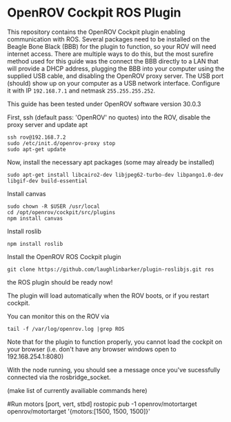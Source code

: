 # OpenROV Cockpit ROS Plugin

This repository contains the OpenROV Cockpit plugin enabling communication with ROS.
Several packages need to be installed on the Beagle Bone Black (BBB) for the plugin to function, so your ROV will need internet access. There are multiple ways to do this, but the most surefire method used for this guide was the connect the BBB directly to a LAN that will provide a DHCP address, plugging the BBB into your computer using the supplied USB cable, and disabling the OpenROV proxy server. The USB port (should) show up on your computer as a USB network interface. Configure it with IP `192.168.7.1` and netmask `255.255.255.252`.

This guide has been tested under OpenROV software version 30.0.3

First, ssh (default pass: 'OpenROV' no quotes) into the ROV, disable the proxy server and update apt

    ssh rov@192.168.7.2
    sudo /etc/init.d/openrov-proxy stop
    sudo apt-get update

Now, install the necessary apt packages (some may already be installed)

    sudo apt-get install libcairo2-dev libjpeg62-turbo-dev libpango1.0-dev libgif-dev build-essential

Install canvas

    sudo chown -R $USER /usr/local
    cd /opt/openrov/cockpit/src/plugins
    npm install canvas

Install roslib

    npm install roslib

Install the OpenROV ROS Cockpit plugin

    git clone https://github.com/laughlinbarker/plugin-roslibjs.git ros

the ROS plugin should be ready now!

The plugin will load automatically when the ROV boots, or if you restart cockpit.

You can monitor this on the ROV via

    tail -f /var/log/openrov.log |grep ROS

Note that for the plugin to function properly, you cannot load the cockpit on your browser
(i.e. don't have any browser windows open to 192.168.254.1:8080)

With the node running, you should see a message once you've sucessfully connected
via the rosbridge_socket.

 (make list of currently availiable commands here)

#Run motors [port, vert, stbd]
    rostopic pub -1 openrov/motortarget openrov/motortarget '{motors:[1500, 1500, 1500]}'
